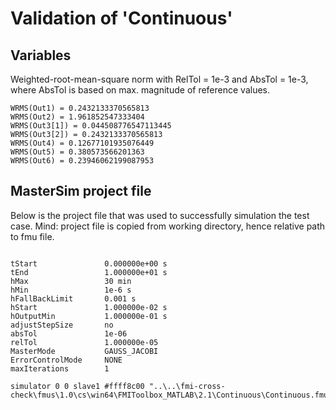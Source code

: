 # Validation of 'Continuous'

## Variables
Weighted-root-mean-square norm with RelTol = 1e-3 and AbsTol = 1e-3, where
AbsTol is based on max. magnitude of reference values.

```
WRMS(Out1) = 0.2432133370565813
WRMS(Out2) = 1.961852547333404
WRMS(Out3[1]) = 0.044508776547113445
WRMS(Out3[2]) = 0.2432133370565813
WRMS(Out4) = 0.12677101935076449
WRMS(Out5) = 0.380573566201363
WRMS(Out6) = 0.23946062199087953
```

## MasterSim project file

Below is the project file that was used to successfully simulation the test case.
Mind: project file is copied from working directory, hence relative path to fmu file.

```

tStart               0.000000e+00 s
tEnd                 1.000000e+01 s
hMax                 30 min
hMin                 1e-6 s
hFallBackLimit       0.001 s
hStart               1.000000e-02 s
hOutputMin           1.000000e-01 s
adjustStepSize       no
absTol               1e-06
relTol               1.000000e-05
MasterMode           GAUSS_JACOBI
ErrorControlMode     NONE
maxIterations        1

simulator 0 0 slave1 #ffff8c00 "..\..\fmi-cross-check\fmus\1.0\cs\win64\FMIToolbox_MATLAB\2.1\Continuous\Continuous.fmu"


```

